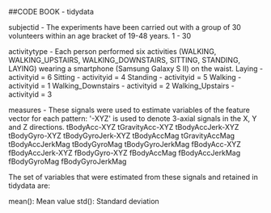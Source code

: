 ##CODE BOOK - tidydata

subjectid - The experiments have been carried out with a group of 30 volunteers within an age bracket of 19-48 years.
  1 - 30 
 
activitytype - Each person performed six activities (WALKING, WALKING_UPSTAIRS, WALKING_DOWNSTAIRS, SITTING, STANDING, LAYING) wearing a smartphone (Samsung Galaxy S II) on the waist.
  Laying - activityid = 6
  Sitting - activityid = 4
  Standing - activityid = 5
  Walking - activityid = 1
  Walking_Downstairs - activityid = 2
  Walking_Upstairs - activityid = 3 

measures - These signals were used to estimate variables of the feature vector for each pattern: '-XYZ' is used to denote 3-axial signals in the X, Y and Z directions.
  tBodyAcc-XYZ
  tGravityAcc-XYZ
  tBodyAccJerk-XYZ
  tBodyGyro-XYZ
  tBodyGyroJerk-XYZ
  tBodyAccMag
  tGravityAccMag
  tBodyAccJerkMag
  tBodyGyroMag
  tBodyGyroJerkMag
  fBodyAcc-XYZ
  fBodyAccJerk-XYZ
  fBodyGyro-XYZ
  fBodyAccMag
  fBodyAccJerkMag
  fBodyGyroMag
  fBodyGyroJerkMag
  
The set of variables that were estimated from these signals and retained in tidydata are: 

mean(): Mean value
std(): Standard deviation



